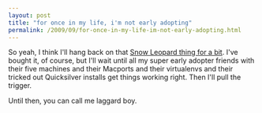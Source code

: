 ```yaml
---
layout: post
title: "for once in my life, i'm not early adopting"
permalink: /2009/09/for-once-in-my-life-im-not-early-adopting.html
---
```


<p>So yeah, I think I&#39;ll hang back on that <a href="http://www.kungfugrippe.com/post/177715198/confessional">Snow Leopard thing for a bit</a>.  I&#39;ve bought it, of course, but I&#39;ll wait until all my super early adopter friends with their five machines and their Macports and their virtualenvs and their tricked out Quicksilver installs get things working right.  Then I&#39;ll pull the trigger.</p>

<p>Until then, you can call me laggard boy.</p>


